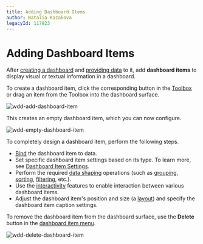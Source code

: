 ```yaml
---
title: Adding Dashboard Items
author: Natalia Kazakova
legacyId: 117923
---
```

# Adding Dashboard Items
After [creating a dashboard](creating-a-dashboard.md) and [providing data](providing-data.md) to it, add **dashboard items** to display visual or textual information in a dashboard.

To create a dashboard item, click the corresponding button in the [Toolbox](ui-elements/toolbox.md) or drag an item from the Toolbox into the dashboard surface.

![wdd-add-dashboard-item](../../images/img124596.png)

This creates an empty dashboard item, which you can now configure.

![wdd-empty-dashboard-item](../../images/img124597.png)

To completely design a dashboard item, perform the following steps.
* [Bind](bind-dashboard-items-to-data.md) the dashboard item to data.
* Set specific dashboard item settings based on its type. To learn more, see [Dashboard Item Settings](dashboard-item-settings.md).
* Perform the required [data shaping](data-shaping.md) operations (such as [grouping](data-shaping/grouping.md), [sorting](data-shaping/sorting.md), [filtering](data-shaping/filtering.md), etc.).
* Use the [interactivity](interactivity.md) features to enable interaction between various dashboard items.
* Adjust the dashboard item's position and size (a [layout](dashboard-layout.md)) and specify the dashboard item caption settings.

To remove the dashboard item from the dashboard surface, use the **Delete** button in the [dashboard item menu](ui-elements/dashboard-item-menu.md).

![wdd-delete-dashboard-item](../../images/img125500.png)